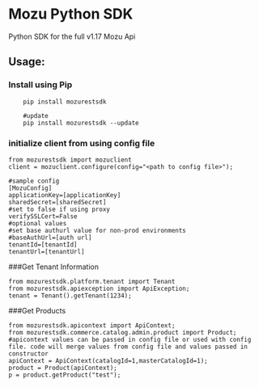 # Mozu Python SDK

Python SDK for the full v1.17 Mozu Api


## Usage:

### Install using Pip
```
	pip install mozurestsdk

	#update
	pip install mozurestsdk --update
```

### initialize client from using config file
```
from mozurestsdk import mozuclient
client = mozuclient.configure(config="<path to config file>");

#sample config
[MozuConfig]
applicationKey=[applicationKey]
sharedSecret=[sharedSecret]
#set to false if using proxy
verifySSLCert=False
#optional values
#set base authurl value for non-prod environments 
#baseAuthUrl=[auth url]
tenantId=[tenantId]
tenantUrl=[tenantUrl]
```

###Get Tenant Information
```
from mozurestsdk.platform.tenant import Tenant
from mozurestsdk.apiexception import ApiException;
tenant = Tenant().getTenant(1234);
```

###Get Products

```
from mozurestsdk.apicontext import ApiContext;
from mozurestsdk.commerce.catalog.admin.product import Product;
#apicontext values can be passed in config file or used with config file. code will merge values from config file and values passed in constructor
apiContext = ApiContext(catalogId=1,masterCatalogId=1);
product = Product(apiContext);
p = product.getProduct("test");
```

